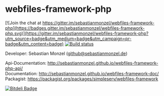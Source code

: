 webfiles-framework-php
==================

[![Join the chat at https://gitter.im/sebastianmonzel/webfiles-framework-php](https://badges.gitter.im/sebastianmonzel/webfiles-framework-php.svg)](https://gitter.im/sebastianmonzel/webfiles-framework-php?utm_source=badge&utm_medium=badge&utm_campaign=pr-badge&utm_content=badge)
[![Build status][Master image]][Master]

[Master image]: https://img.shields.io/travis/sebastianmonzel/webfiles-framework-php/master.svg?style=flat-square
[Master]: https://travis-ci.org/sebastianmonzel/webfiles-framework-php

Developer: Sebastian Monzel (github@sebastianmonzel.de)

Api-Documentation: http://sebastianmonzel.github.io/webfiles-framework-php-api/<br />
Documentation: http://sebastianmonzel.github.io/webfiles-framework-doc/<br />
Packagist: https://packagist.org/packages/simpleserv/webfiles-framework


[![Bitdeli Badge](https://d2weczhvl823v0.cloudfront.net/sebastianmonzel/webfiles-framework-php/trend.png)](https://bitdeli.com/free "Bitdeli Badge")

